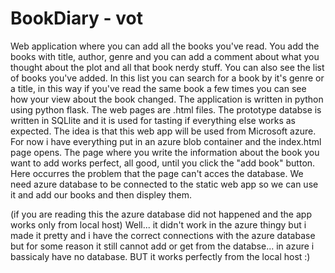 # BookDiary - vot
Web application where you can add all the books you've read. You add the books with title, author, genre and you can add a comment about what you thought about the plot and all that book nerdy stuff. You can also see the list of books you've added. In this list you can search for a book by it's genre or a title, in this way if you've read the same book a few times you can see how your view about the book changed.
The application is written in python using python flask. The web pages are .html files. The prototype databse is written in SQLlite and it is used for tasting if everything else works as expected. 
The idea is that this web app will be used from Microsoft azure. For now i have everything put in an azure blob container and the index.html page opens. The page where you write the information about the book you want to add works perfect, all good, until you click the "add book" button. Here occurres the problem that the page can't acces the database. We need azure database to be connected to the static web app so we can use it and add our books and then displey them.

(if you are reading this the azure database did not happened and the app works only from local host)
Well... it didn't work in the azure thingy but i made it pretty and i have the correct connections with the azure database but for some reason it still cannot add or get from the databse... in azure i bassicaly have no database. BUT it works perfectly from the local host :)
